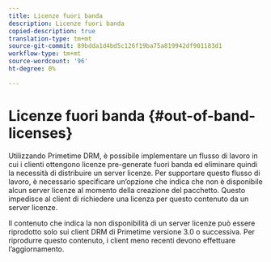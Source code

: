 ```yaml
---
title: Licenze fuori banda
description: Licenze fuori banda
copied-description: true
translation-type: tm+mt
source-git-commit: 89bdda1d4bd5c126f19ba75a819942df901183d1
workflow-type: tm+mt
source-wordcount: '96'
ht-degree: 0%

---
```



# Licenze fuori banda {#out-of-band-licenses}

Utilizzando Primetime DRM, è possibile implementare un flusso di lavoro in cui i clienti ottengono licenze pre-generate fuori banda ed eliminare quindi la necessità di distribuire un server licenze. Per supportare questo flusso di lavoro, è necessario specificare un’opzione che indica che non è disponibile alcun server licenze al momento della creazione del pacchetto. Questo impedisce al client di richiedere una licenza per questo contenuto da un server licenze.

Il contenuto che indica la non disponibilità di un server licenze può essere riprodotto solo sui client DRM di Primetime versione 3.0 o successiva. Per riprodurre questo contenuto, i client meno recenti devono effettuare l’aggiornamento.
